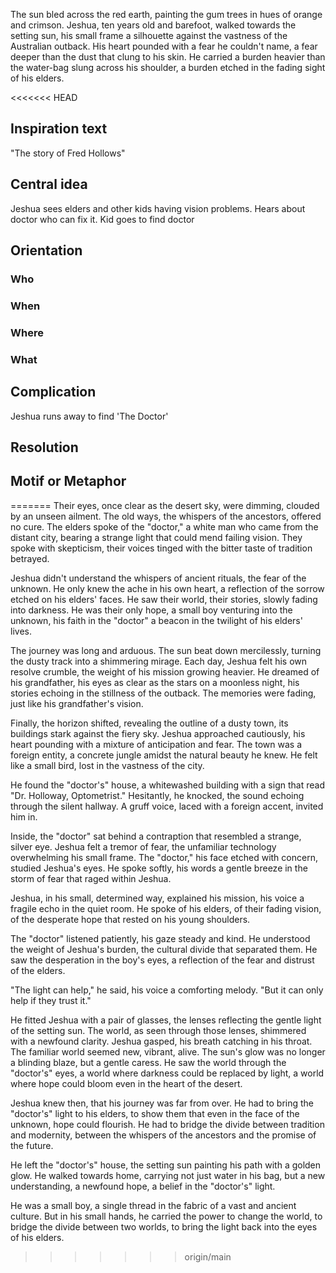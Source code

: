 The sun bled across the red earth, painting the gum trees in hues of orange and crimson. Jeshua, ten years old and barefoot, walked towards the setting sun, his small frame a silhouette against the vastness of the Australian outback. His heart pounded with a fear he couldn't name, a fear deeper than the dust that clung to his skin. He carried a burden heavier than the water-bag slung across his shoulder, a burden etched in the fading sight of his elders.

<<<<<<< HEAD
## Inspiration text
"The story of Fred Hollows"

## Central idea
 Jeshua sees elders and other kids having vision problems. Hears about doctor who can fix it. Kid goes to find doctor
 
## Orientation
### Who

### When
### Where
### What 

## Complication
Jeshua runs away to find 'The Doctor'

## Resolution


## Motif or Metaphor




=======
Their eyes, once clear as the desert sky, were dimming, clouded by an unseen ailment. The old ways, the whispers of the ancestors, offered no cure. The elders spoke of the "doctor," a white man who came from the distant city, bearing a strange light that could mend failing vision. They spoke with skepticism, their voices tinged with the bitter taste of tradition betrayed.

Jeshua didn't understand the whispers of ancient rituals, the fear of the unknown. He only knew the ache in his own heart, a reflection of the sorrow etched on his elders' faces. He saw their world, their stories, slowly fading into darkness. He was their only hope, a small boy venturing into the unknown, his faith in the "doctor" a beacon in the twilight of his elders' lives.

The journey was long and arduous. The sun beat down mercilessly, turning the dusty track into a shimmering mirage. Each day, Jeshua felt his own resolve crumble, the weight of his mission growing heavier. He dreamed of his grandfather, his eyes as clear as the stars on a moonless night, his stories echoing in the stillness of the outback. The memories were fading, just like his grandfather's vision.

Finally, the horizon shifted, revealing the outline of a dusty town, its buildings stark against the fiery sky. Jeshua approached cautiously, his heart pounding with a mixture of anticipation and fear. The town was a foreign entity, a concrete jungle amidst the natural beauty he knew. He felt like a small bird, lost in the vastness of the city.

He found the "doctor's" house, a whitewashed building with a sign that read "Dr. Holloway, Optometrist." Hesitantly, he knocked, the sound echoing through the silent hallway. A gruff voice, laced with a foreign accent, invited him in.

Inside, the "doctor" sat behind a contraption that resembled a strange, silver eye. Jeshua felt a tremor of fear, the unfamiliar technology overwhelming his small frame. The "doctor," his face etched with concern, studied Jeshua's eyes. He spoke softly, his words a gentle breeze in the storm of fear that raged within Jeshua.

Jeshua, in his small, determined way, explained his mission, his voice a fragile echo in the quiet room. He spoke of his elders, of their fading vision, of the desperate hope that rested on his young shoulders.

The "doctor" listened patiently, his gaze steady and kind. He understood the weight of Jeshua's burden, the cultural divide that separated them. He saw the desperation in the boy's eyes, a reflection of the fear and distrust of the elders.

"The light can help," he said, his voice a comforting melody. "But it can only help if they trust it."

He fitted Jeshua with a pair of glasses, the lenses reflecting the gentle light of the setting sun. The world, as seen through those lenses, shimmered with a newfound clarity. Jeshua gasped, his breath catching in his throat. The familiar world seemed new, vibrant, alive. The sun's glow was no longer a blinding blaze, but a gentle caress. He saw the world through the "doctor's" eyes, a world where darkness could be replaced by light, a world where hope could bloom even in the heart of the desert.

Jeshua knew then, that his journey was far from over. He had to bring the "doctor's" light to his elders, to show them that even in the face of the unknown, hope could flourish. He had to bridge the divide between tradition and modernity, between the whispers of the ancestors and the promise of the future.

He left the "doctor's" house, the setting sun painting his path with a golden glow. He walked towards home, carrying not just water in his bag, but a new understanding, a newfound hope, a belief in the "doctor's" light.

He was a small boy, a single thread in the fabric of a vast and ancient culture. But in his small hands, he carried the power to change the world, to bridge the divide between two worlds, to bring the light back into the eyes of his elders.
>>>>>>> origin/main
